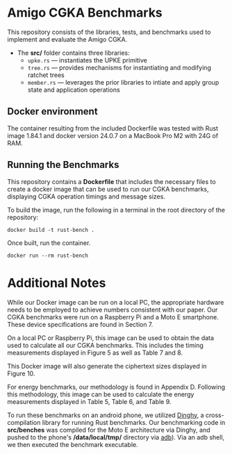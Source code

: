 # Amigo CGKA Benchmarks

This repository consists of the libraries, tests, and benchmarks used to implement and evaluate the Amigo CGKA.

- The **src/** folder contains three libraries:  
  - `upke.rs` — instantiates the UPKE primitive  
  - `tree.rs` — provides mechanisms for instantiating and modifying ratchet trees  
  - `member.rs` — leverages the prior libraries to intiate and apply group state and application operations 

## Docker environment
The container resulting from the included Dockerfile was tested with Rust image 1.84.1 and docker version 24.0.7 on a MacBook Pro M2 with 24G of RAM. 

## Running the Benchmarks

This repository contains a **Dockerfile** that includes the necessary files to create a docker image that can be used to run our CGKA benchmarks, displaying CGKA operation timings and message sizes.

To build the image, run the following in a terminal in the root directory of the repository:

`docker build -t rust-bench .`

Once built, run the container.

`docker run --rm rust-bench`


# Additional Notes
While our Docker image can be run on a local PC, the appropriate hardware needs to be employed to achieve numbers consistent with our paper. Our CGKA benchmarks were run on a Raspberry Pi and a Moto E smartphone.  These device specifications are found in Section 7. 

On a local PC or Raspberry Pi, this image can be used to obtain the data used to calculate all our CGKA benchmarks.  This includes the timing measurements displayed in Figure 5 as well as Table 7 and 8.

This Docker image will also generate the ciphertext sizes displayed in Figure 10. 

For energy benchmarks, our methodology is found in Appendix D.  Following this methodology, this image can be used to calculate the energy measurements displayed in Table 5, Table 6, and Table 9.

To run these benchmarks on an android phone, we utilized [Dinghy](https://github.com/sonos/dinghy), a cross-compilation library for running Rust benchmarks.  Our benchmarking code in **src/benches** was compiled for the Moto E architecture via Dinghy, and pushed to the phone's **/data/local/tmp/** directory via [adb](https://developer.android.com/tools/adb)).  Via an adb shell, we then executed the benchmark executable.


